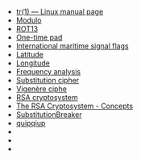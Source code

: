 * [tr(1) — Linux manual page](https://man7.org/linux/man-pages/man1/tr.1.html)
* [Modulo](https://en.wikipedia.org/wiki/Modulo)
* [ROT13](https://en.wikipedia.org/wiki/ROT13)
* [One-time pad](https://en.wikipedia.org/wiki/One-time_pad)
* [International maritime signal flags](https://en.wikipedia.org/wiki/International_maritime_signal_flags)
* [Latitude](https://en.wikipedia.org/wiki/Latitude)
* [Longitude](https://en.wikipedia.org/wiki/Longitude)
* [Frequency analysis](https://en.wikipedia.org/wiki/Frequency_analysis)
* [Substitution cipher](https://en.wikipedia.org/wiki/Substitution_cipher)
* [Vigenère ciphe](https://en.wikipedia.org/wiki/Vigen%C3%A8re_cipher)
* [RSA cryptosystem](https://en.wikipedia.org/wiki/RSA_cryptosystem)
* [The RSA Cryptosystem - Concepts](https://cryptobook.nakov.com/asymmetric-key-ciphers/the-rsa-cryptosystem-concepts)
* [SubstitutionBreaker](https://gitlab.com/guballa/SubstitutionBreaker)
* [quipqiup](https://www.quipqiup.com/)
* 
* 
* 
